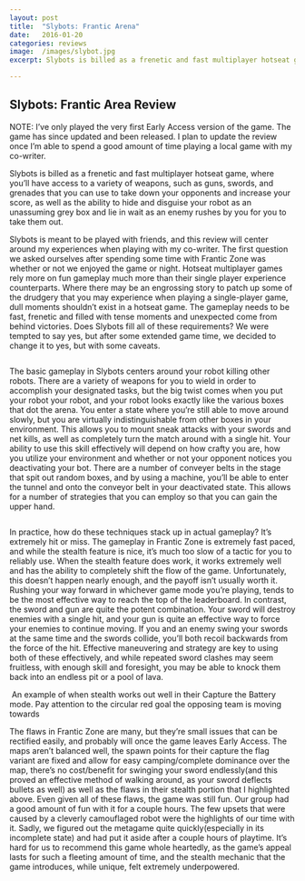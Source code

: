 ```yaml
---
layout: post
title:  "Slybots: Frantic Arena"
date:   2016-01-20
categories: reviews
image:  /images/slybot.jpg
excerpt: Slybots is billed as a frenetic and fast multiplayer hotseat game, where you’ll have access to a variety of weapons, such as guns, swords, and grenades that you can use to take down your opponents and increase your score, as well as the ability to hide and disguise your robot as an unassuming grey box and lie in wait as an enemy rushes by you for you to take them out.

---
```

## Slybots: Frantic Area Review

NOTE: I’ve only played the very first Early Access version of the game.  The game has since updated and been released.  I plan to update the review once I’m able to spend a good amount of time playing a local game with my co-writer.

Slybots is billed as a frenetic and fast multiplayer hotseat game, where you’ll have access to a variety of weapons, such as guns, swords, and grenades that you can use to take down your opponents and increase your score, as well as the ability to hide and disguise your robot as an unassuming grey box and lie in wait as an enemy rushes by you for you to take them out.

Slybots is meant to be played with friends, and this review will center around my experiences when playing with my co-writer.  The first question we asked ourselves after spending some time with Frantic Zone was whether or not we enjoyed the game or night.  Hotseat multiplayer games rely more on fun gameplay much more than their single player experience counterparts.  Where there may be an engrossing story to patch up some of the drudgery that you may experience when playing a single-player game, dull moments shouldn’t exist in a hotseat game.  The gameplay needs to be fast, frenetic and filled with tense moments and unexpected come from behind victories.  Does Slybots fill all of these requirements? We were tempted to say yes, but after some extended game time, we decided to change it to yes, but with some caveats.

<img class="gfyitem" data-id="WillingPersonalAmericankestrel" />

The basic gameplay in Slybots centers around your robot killing other robots.  There are a variety of weapons for you to wield in order to accomplish your designated tasks, but the big twist comes when you put your robot your robot, and your robot looks exactly like the various boxes that dot the arena.  You enter a state where you’re still able to move around slowly, but you are virtually indistinguishable from other boxes in your environment.  This allows you to mount sneak attacks with your swords and net kills, as well as completely turn the match around with a single hit.  Your ability to use this skill effectively will depend on how crafty you are, how you utilize your environment and whether or not your opponent notices you deactivating your bot.  There are a number of conveyer belts in the stage that spit out random boxes, and by using a machine, you’ll be able to enter the tunnel and onto the conveyor belt in your deactivated state.  This allows for a number of strategies that you can employ so that you can gain the upper hand.

<img class="gfyitem" data-id="WelloffPertinentGenet" />

In practice, how do these techniques stack up in actual gameplay?  It’s extremely hit or miss.  The gameplay in Frantic Zone is extremely fast paced, and while the stealth feature is nice, it’s much too slow of a tactic for you to reliably use.  When the stealth feature does work, it works extremely well and has the ability to completely shift the flow of the game.  Unfortunately, this doesn’t happen nearly enough, and the payoff isn’t usually worth it.  Rushing your way forward in whichever game mode you’re playing, tends to be the most effective way to reach the top of the leaderboard.  In contrast, the sword and gun are quite the potent combination.  Your sword will destroy enemies with a single hit, and your gun is quite an effective way to force your enemies to continue moving.  If you and an enemy swing your swords at the same time and the swords collide, you’ll both recoil backwards from the force of the hit.  Effective maneuvering and strategy are key to using both of these effectively, and while repeated sword clashes may seem fruitless, with enough skill and foresight, you may be able to knock them back into an endless pit or a pool of lava.

<img class="gfyitem" data-id="GrayObeseArcticfox" />
An example of when stealth works out well in their Capture the Battery mode. Pay attention to the circular red goal the opposing team is moving towards

The flaws in Frantic Zone are many, but they’re small issues that can be rectified easily, and probably will once the game leaves Early Access.  The maps aren’t balanced well, the spawn points for their capture the flag variant are fixed and allow for easy camping/complete dominance over the map, there’s no cost/benefit for swinging your sword endlessly(and this proved an effective method of walking around, as your sword deflects bullets as well) as well as the flaws in their stealth portion that I highlighted above.  Even given all of these flaws, the game was still fun.  Our group had a good amount of fun with it for a couple hours.  The few upsets that were caused by a cleverly camouflaged robot were the highlights of our time with it.  Sadly, we figured out the metagame quite quickly(especially in its incomplete state) and had put it aside after a couple hours of playtime.  It’s hard for us to recommend this game whole heartedly, as the game’s appeal lasts for such a fleeting amount of time, and the stealth mechanic that the game introduces, while unique, felt extremely underpowered.


